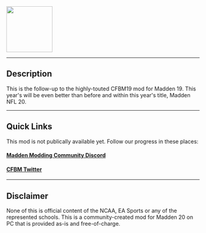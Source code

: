 <img src="https://i.imgur.com/qwsostr.jpg" width="120">

***
## Description

This is the follow-up to the highly-touted CFBM19 mod for Madden 19. This year's will be even better than before and within this year's title, Madden NFL 20. 

***
## Quick Links

This mod is not publically available yet. Follow our progress in these places:

#### [Madden Modding Community Discord](https://discord.gg/nwpTCT3)

#### [CFBM Twitter](https://twitter.com/cfbmxx)


***
## Disclaimer

None of this is official content of the NCAA, EA Sports or any of the represented schools. This is a community-created mod for Madden 20 on PC that is provided as-is and free-of-charge.  
